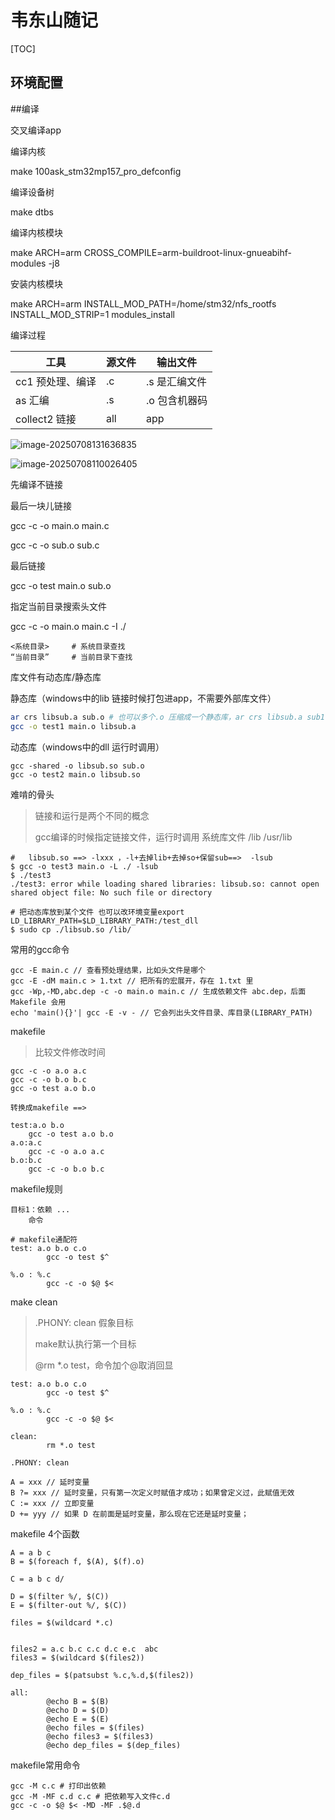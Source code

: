 # 韦东山随记

[TOC]

## 环境配置



##编译

交叉编译app



编译内核

make 100ask_stm32mp157_pro_defconfig



编译设备树

make dtbs



编译内核模块

make ARCH=arm CROSS_COMPILE=arm-buildroot-linux-gnueabihf- modules -j8



安装内核模块

make ARCH=arm INSTALL_MOD_PATH=/home/stm32/nfs_rootfs INSTALL_MOD_STRIP=1 modules_install



编译过程

| 工具             | 源文件 | 输出文件       |
| ---------------- | ------ | -------------- |
| cc1 预处理、编译 | .c     | .s  是汇编文件 |
| as 汇编          | .s     | .o 包含机器码  |
| collect2 链接    | all    | app            |

![image-20250708131636835](https://typora-notes-codervv.oss-cn-shanghai.aliyuncs.com/img_for_typora/202507081316946.png)

![image-20250708110026405](https://typora-notes-codervv.oss-cn-shanghai.aliyuncs.com/img_for_typora/202507081100759.png)



先编译不链接

最后一块儿链接

gcc -c -o main.o main.c

gcc -c -o sub.o sub.c

最后链接

gcc -o test main.o sub.o



指定当前目录搜索头文件

gcc -c -o main.o main.c -I ./

```
<系统目录>     # 系统目录查找
“当前目录”	   # 当前目录下查找	
```



库文件有动态库/静态库

静态库（windows中的lib 链接时候打包进app，不需要外部库文件）

```bash
ar crs libsub.a sub.o # 也可以多个.o 压缩成一个静态库，ar crs libsub.a sub1.o sub2.o
gcc -o test1 main.o libsub.a
```

动态库（windows中的dll 运行时调用）

```
gcc -shared -o libsub.so sub.o
gcc -o test2 main.o libsub.so
```

难啃的骨头

> 链接和运行是两个不同的概念
>
> gcc编译的时候指定链接文件，运行时调用 系统库文件  /lib  /usr/lib

```
#   libsub.so ==> -lxxx ，-l+去掉lib+去掉so+保留sub==>  -lsub  
$ gcc -o test3 main.o -L ./ -lsub
$ ./test3
./test3: error while loading shared libraries: libsub.so: cannot open shared object file: No such file or directory

# 把动态库放到某个文件 也可以改环境变量export LD_LIBRARY_PATH=$LD_LIBRARY_PATH:/test_dll
$ sudo cp ./libsub.so /lib/
```



常用的gcc命令

```
gcc -E main.c // 查看预处理结果，比如头文件是哪个
gcc -E -dM main.c > 1.txt // 把所有的宏展开，存在 1.txt 里
gcc -Wp,-MD,abc.dep -c -o main.o main.c // 生成依赖文件 abc.dep，后面 Makefile 会用
echo 'main(){}'| gcc -E -v - // 它会列出头文件目录、库目录(LIBRARY_PATH)
```



makefile

> 比较文件修改时间

```
gcc -c -o a.o a.c
gcc -c -o b.o b.c
gcc -o test a.o b.o

转换成makefile ==> 

test:a.o b.o
	gcc -o test a.o b.o
a.o:a.c
	gcc -c -o a.o a.c
b.o:b.c
	gcc -c -o b.o b.c

```



makefile规则

```
目标1：依赖 ...
	命令

# makefile通配符
test: a.o b.o c.o
        gcc -o test $^

%.o : %.c
        gcc -c -o $@ $<
```



make clean

> .PHONY: clean   假象目标
>
> make默认执行第一个目标
>
> @rm *.o test，命令加个@取消回显

```
test: a.o b.o c.o
        gcc -o test $^

%.o : %.c
        gcc -c -o $@ $<

clean:
        rm *.o test

.PHONY: clean 
```



```
A = xxx // 延时变量
B ?= xxx // 延时变量，只有第一次定义时赋值才成功；如果曾定义过，此赋值无效
C := xxx // 立即变量
D += yyy // 如果 D 在前面是延时变量，那么现在它还是延时变量；
```



makefile 4个函数

```
A = a b c
B = $(foreach f, $(A), $(f).o)

C = a b c d/

D = $(filter %/, $(C))
E = $(filter-out %/, $(C))

files = $(wildcard *.c)


files2 = a.c b.c c.c d.c e.c  abc
files3 = $(wildcard $(files2))

dep_files = $(patsubst %.c,%.d,$(files2))

all:
        @echo B = $(B)
        @echo D = $(D)
        @echo E = $(E)
        @echo files = $(files)
        @echo files3 = $(files3)
        @echo dep_files = $(dep_files)
```



makefile常用命令

```
gcc -M c.c # 打印出依赖
gcc -M -MF c.d c.c # 把依赖写入文件c.d
gcc -c -o $@ $< -MD -MF .$@.d
```

